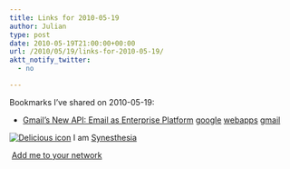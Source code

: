 ```yaml
---
title: Links for 2010-05-19
author: Julian
type: post
date: 2010-05-19T21:00:00+00:00
url: /2010/05/19/links-for-2010-05-19/
aktt_notify_twitter:
  - no

---
```

Bookmarks I&#8217;ve shared on 2010-05-19:

  * [Gmail&#8217;s New API: Email as Enterprise Platform][1] 
    [google][2] [webapps][3] [gmail][4] </li> </ul> 
    
    <p class="deliciouslink">
      <a href="http://del.icio.us/synesthesia" title="See all my bookmarks on del.icio.us"><img src="https://www.synesthesia.co.uk/images/deliciousicon.jpg" alt="Delicious icon" /></a>&nbsp;I am <a href="http://del.icio.us/synesthesia" title="See all my bookmarks on del.icio.us">Synesthesia</a>
    </p>
    
    <p class="deliciouslink">
      <a href="http://del.icio.us/network?add=synesthesia" title="Add me to your del.icio.us network"><img src="https://www.synesthesia.co.uk/images/add.gif" alt="" /></a>&nbsp;<a href="http://del.icio.us/network?add=synesthesia" title="Add me to your del.icio.us network">Add me to your network</a>
    </p>

 [1]: http://www.readwriteweb.com/enterprise/2010/05/gmail-as-platform-for-enterpri.php?utm_source=feedburner&utm_medium=feed&utm_campaign=Feed:+readwriteweb+(ReadWriteWeb)
 [2]: http://delicious.com/synesthesia/google
 [3]: http://delicious.com/synesthesia/webapps
 [4]: http://delicious.com/synesthesia/gmail